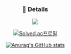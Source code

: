 
<div align=center>


### 📝 Details

[![](https://img.shields.io/badge/이력서-8CA1AF?style=flat-square&logo=read%20the%20docs&logoColor=white)](https://hjoon.notion.site/1ba56a55630e801c94b3fb4b3569103a?pvs=74)

[![Solved.ac프로필](http://mazassumnida.wtf/api/v2/generate_badge?boj=guswns3371)](https://solved.ac/guswns3371)
  
[![Anurag's GitHub stats](https://github-readme-stats.vercel.app/api?username=guswns3371&show_icons=true&theme=dracula)](https://github.com/anuraghazra/github-readme-stats)
  
</div>

